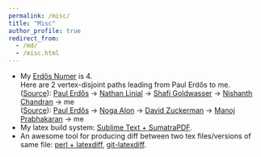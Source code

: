 ```yaml
---
permalink: /misc/
title: "Misc"
author_profile: true
redirect_from: 
  - /md/
  - /misc.html
---
```

* My [Erd&#337;s Numer](https://en.wikipedia.org/wiki/Erd%C5%91s_number) is 4.  
Here are 2 vertex-disjoint paths leading from Paul Erd&#337;s to me.  
([Source](https://mathscinet.ams.org/mathscinet/collaborationDistance.html?AuthorSourceName=Chandran,%20Nishanth&AuthorTargetName=Erdos,%20Paul&group_target=189017)): [Paul Erd&#337;s](https://en.wikipedia.org/wiki/Paul_Erd%C5%91s) &rarr; [Nathan Linial](https://en.wikipedia.org/wiki/Nati_Linial) &rarr; [Shafi Goldwasser](https://en.wikipedia.org/wiki/Shafi_Goldwasser) &rarr; [Nishanth Chandran](https://www.microsoft.com/en-us/research/people/nichandr/) &rarr; me  
([Source](https://mathscinet.ams.org/mathscinet/collaborationDistance.html?AuthorSourceName=Prabhakaran,%20Manoj&AuthorTargetName=Erdos,%20Paul&group_target=189017)): [Paul Erd&#337;s](https://en.wikipedia.org/wiki/Paul_Erd%C5%91s) &rarr; [Noga Alon](https://en.wikipedia.org/wiki/Noga_Alon) &rarr; [David Zuckerman](https://www.cs.utexas.edu/~diz/) &rarr; [Manoj Prabhakaran](https://www.cse.iitb.ac.in/~mp/) &rarr; me
* My latex build system: [Sublime Text + SumatraPDF](https://noc-leung.gitbook.io/techdocs/).
* An awesome tool for producing diff between two tex files/versions of same file: [perl + latexdiff](http://www.brechtdeman.com/blog/LaTeX-diff.html), [git-latexdiff](https://gitlab.com/git-latexdiff/git-latexdiff).